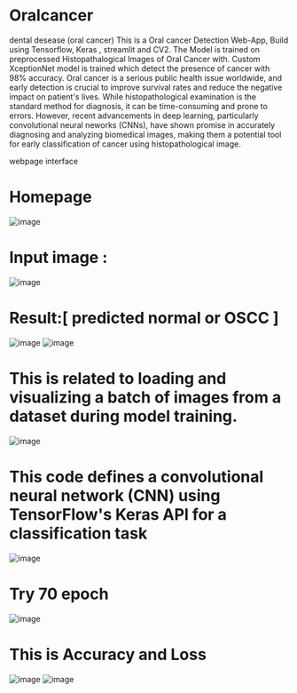 # Oralcancer
dental desease (oral cancer)
This is a Oral cancer Detection Web-App, Build using Tensorflow, Keras , streamlit and CV2. The Model is trained on preprocessed Histopathalogical Images of Oral Cancer with. Custom XceptionNet model is trained which detect the presence of cancer with 98% accuracy. Oral cancer is a serious public health issue worldwide, and early detection is crucial to improve survival rates and reduce the negative impact on patient's lives. While histopathological examination is the standard method for diagnosis, it can be time-consuming and prone to errors. However, recent advancements in deep learning, particularly convolutional neural neworks (CNNs), have shown promise in accurately diagnosing and analyzing biomedical images, making them a potential tool for early classification of cancer using histopathological image.

webpage interface
# Homepage
![image](https://github.com/YongweiL/oralcancerdesease/assets/147355124/bd5d1639-ec89-4d29-b9ee-02dc7c4d4aa9)

# Input image :
![image](https://github.com/YongweiL/oralcancerdesease/assets/147355124/a11526ab-2a6f-4f49-a4b7-267f48e0f713)

# Result:[ predicted normal or OSCC ]
![image](https://github.com/YongweiL/oralcancerdesease/assets/147355124/76f3f8b7-25c0-4e39-a647-a08b88c69b83)
![image](https://github.com/YongweiL/oralcancerdesease/assets/147355124/dfb31f7c-851c-4e68-b430-098be806fae2)




# This is related to loading and visualizing a batch of images from a dataset during model training.
![image](https://github.com/YongweiL/oralcancerdesease/assets/147355124/e55bc94b-96b3-4685-b1fa-287be25f63e8)


# This code defines a convolutional neural network (CNN) using TensorFlow's Keras API for a classification task
![image](https://github.com/YongweiL/oralcancerdesease/assets/147355124/1f5e70b8-a105-4286-ac40-e2eb4bb76c1a)


# Try 70 epoch 
![image](https://github.com/YongweiL/oralcancerdesease/assets/147355124/58c8dc6c-4a6e-4040-9bc2-b37026d88e46)

# This is Accuracy and Loss
![image](https://github.com/YongweiL/oralcancerdesease/assets/147355124/78b3e977-e895-467f-980a-e8682eae8534)
![image](https://github.com/YongweiL/oralcancerdesease/assets/147355124/b6a1b22f-948a-4863-a809-162a2b584c8e)

